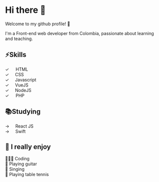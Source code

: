 # Hi there 👋 

Welcome to my github profile! 🥳

I'm a Front-end web developer from Colombia, passionate about learning and teaching.

## ⚡️Skills
✓ <img src="https://github.com/ronaldtorres/ronaldtorres/blob/master/.github/html5.png" width="14"> HTML <br>
✓ <img src="https://github.com/ronaldtorres/ronaldtorres/blob/master/.github/css.jpg" width="12"> CSS <br>
✓ <img src="https://github.com/ronaldtorres/ronaldtorres/blob/master/.github/js.png" width="12"> Javascript <br>
✓ <img src="https://github.com/ronaldtorres/ronaldtorres/blob/master/.github/vue.png" width="12"> VueJS <br>
✓ <img src="https://github.com/ronaldtorres/ronaldtorres/blob/master/.github/node-js.png" width="12"> NodeJS <br>
✓ <img src="https://github.com/ronaldtorres/ronaldtorres/blob/master/.github/php.png" width="14"> PHP <br>

## 📚Studying
→ <img src="https://github.com/ronaldtorres/ronaldtorres/blob/master/.github/react.png" width="12"> React JS <br>
→ <img src="https://github.com/ronaldtorres/ronaldtorres/blob/master/.github/swift.png" width="12"> Swift <br>

## 🖤 I really enjoy
👨🏽‍💻 Coding <br>
🎸 Playing guitar <br>
🎤 Singing <br>
🏓 Playing table tennis
